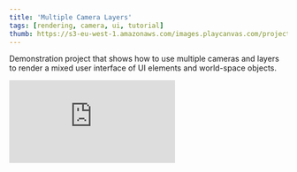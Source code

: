 ```yaml
---
title: 'Multiple Camera Layers'
tags: [rendering, camera, ui, tutorial]
thumb: https://s3-eu-west-1.amazonaws.com/images.playcanvas.com/projects/12/593374/DF6C72-image-75.jpg
---
```

Demonstration project that shows how to use multiple cameras and layers to render a mixed user interface of UI elements and world-space objects.
<div className="iframe-container">
    <iframe loading="lazy" src="https://playcanv.as/p/h7V3tWZK/" title="Multiple Camera Layers" webkitallowfullscreen="true" mozallowfullscreen="true" allow="autoplay" allowfullscreen="true" allowvr="" scrolling="no" frameborder="0" />
</div>
